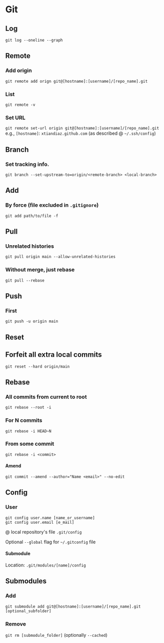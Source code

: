 # Git

## Log
`git log --oneline --graph`

## Remote
### Add origin
`git remote add orign git@[hostname]:[username]/[repo_name].git`

### List
`git remote -v`
### Set URL
`git remote set-url origin git@[hostname]:[username]/[repo_name].git`
e.g., `[hostname]`: `xtiandiaz.github.com` (as described @ `~/.ssh/config`)

## Branch

### Set tracking info.
`git branch --set-upstream-to=origin/<remote-branch> <local-branch>`

## Add
### By force (file excluded in `.gitignore`)
`git add path/to/file -f`

## Pull
### Unrelated histories
`git pull origin main --allow-unrelated-histories`
### Without merge, just rebase
`git pull --rebase`

## Push
### First
`git push -u origin main`

## Reset
## Forfeit all extra local commits
`git reset --hard origin/main`

## Rebase
### All commits from current to root
`git rebase --root -i`
### For N commits
`git rebase -i HEAD~N`
### From some commit
`git rebase -i <commit>`
#### Amend
`git commit --amend --author="Name <email>" --no-edit`

## Config
### User
`git config user.name [name_or_username]` \
`git config user.email [e_mail]`

@ local repository's file `.git/config`

Optional `--global` flag for `~/.gitconfig` file

#### Submodule
Location: `.git/modules/[name]/config`

## Submodules
### Add
`git submodule add git@[hostname]:[username]/[repo_name].git [optional_subfolder]`

### Remove
`git rm [submodule_folder]` (optionally `--cached`)

